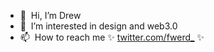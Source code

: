 - 👋   Hi, I’m Drew
- 👀   I’m interested in design and web3.0
- 📫   How to reach me ✨ [twitter.com/fwerd_](twitter.com/fwerd_) ✨  

<!---
yodreww/yodreww is a ✨ special ✨ repository because its `README.md` (this file) appears on your GitHub profile.
You can click the Preview link to take a look at your changes.
--->
